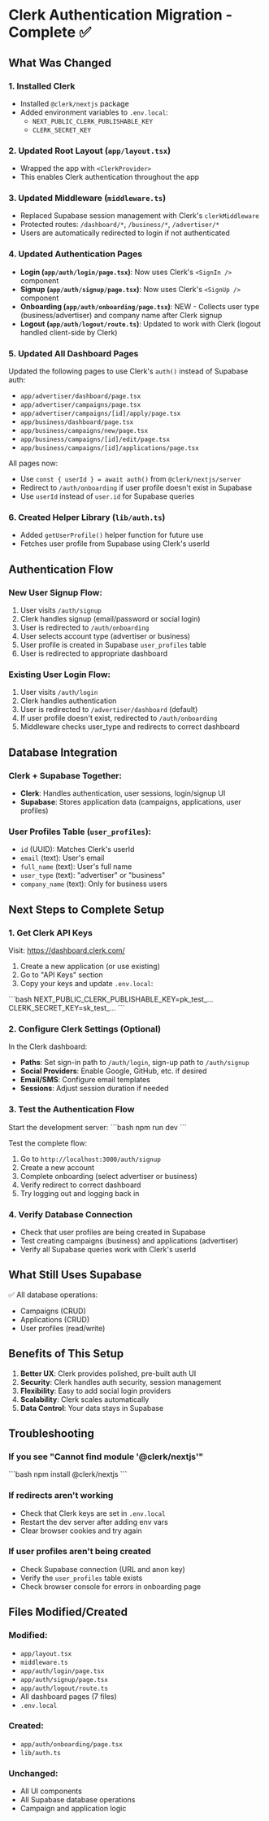# Clerk Authentication Migration - Complete ✅

## What Was Changed

### 1. Installed Clerk
- Installed `@clerk/nextjs` package
- Added environment variables to `.env.local`:
  - `NEXT_PUBLIC_CLERK_PUBLISHABLE_KEY`
  - `CLERK_SECRET_KEY`

### 2. Updated Root Layout (`app/layout.tsx`)
- Wrapped the app with `<ClerkProvider>`
- This enables Clerk authentication throughout the app

### 3. Updated Middleware (`middleware.ts`)
- Replaced Supabase session management with Clerk's `clerkMiddleware`
- Protected routes: `/dashboard/*`, `/business/*`, `/advertiser/*`
- Users are automatically redirected to login if not authenticated

### 4. Updated Authentication Pages
- **Login (`app/auth/login/page.tsx`)**: Now uses Clerk's `<SignIn />` component
- **Signup (`app/auth/signup/page.tsx`)**: Now uses Clerk's `<SignUp />` component
- **Onboarding (`app/auth/onboarding/page.tsx`)**: NEW - Collects user type (business/advertiser) and company name after Clerk signup
- **Logout (`app/auth/logout/route.ts`)**: Updated to work with Clerk (logout handled client-side by Clerk)

### 5. Updated All Dashboard Pages
Updated the following pages to use Clerk's `auth()` instead of Supabase auth:
- `app/advertiser/dashboard/page.tsx`
- `app/advertiser/campaigns/page.tsx`
- `app/advertiser/campaigns/[id]/apply/page.tsx`
- `app/business/dashboard/page.tsx`
- `app/business/campaigns/new/page.tsx`
- `app/business/campaigns/[id]/edit/page.tsx`
- `app/business/campaigns/[id]/applications/page.tsx`

All pages now:
- Use `const { userId } = await auth()` from `@clerk/nextjs/server`
- Redirect to `/auth/onboarding` if user profile doesn't exist in Supabase
- Use `userId` instead of `user.id` for Supabase queries

### 6. Created Helper Library (`lib/auth.ts`)
- Added `getUserProfile()` helper function for future use
- Fetches user profile from Supabase using Clerk's userId

## Authentication Flow

### New User Signup Flow:
1. User visits `/auth/signup`
2. Clerk handles signup (email/password or social login)
3. User is redirected to `/auth/onboarding`
4. User selects account type (advertiser or business)
5. User profile is created in Supabase `user_profiles` table
6. User is redirected to appropriate dashboard

### Existing User Login Flow:
1. User visits `/auth/login`
2. Clerk handles authentication
3. User is redirected to `/advertiser/dashboard` (default)
4. If user profile doesn't exist, redirected to `/auth/onboarding`
5. Middleware checks user_type and redirects to correct dashboard

## Database Integration

### Clerk + Supabase Together:
- **Clerk**: Handles authentication, user sessions, login/signup UI
- **Supabase**: Stores application data (campaigns, applications, user profiles)

### User Profiles Table (`user_profiles`):
- `id` (UUID): Matches Clerk's userId
- `email` (text): User's email
- `full_name` (text): User's full name
- `user_type` (text): "advertiser" or "business"
- `company_name` (text): Only for business users

## Next Steps to Complete Setup

### 1. Get Clerk API Keys
Visit: https://dashboard.clerk.com/

1. Create a new application (or use existing)
2. Go to "API Keys" section
3. Copy your keys and update `.env.local`:

\`\`\`bash
NEXT_PUBLIC_CLERK_PUBLISHABLE_KEY=pk_test_...
CLERK_SECRET_KEY=sk_test_...
\`\`\`

### 2. Configure Clerk Settings (Optional)
In the Clerk dashboard:
- **Paths**: Set sign-in path to `/auth/login`, sign-up path to `/auth/signup`
- **Social Providers**: Enable Google, GitHub, etc. if desired
- **Email/SMS**: Configure email templates
- **Sessions**: Adjust session duration if needed

### 3. Test the Authentication Flow

Start the development server:
\`\`\`bash
npm run dev
\`\`\`

Test the complete flow:
1. Go to `http://localhost:3000/auth/signup`
2. Create a new account
3. Complete onboarding (select advertiser or business)
4. Verify redirect to correct dashboard
5. Try logging out and logging back in

### 4. Verify Database Connection
- Check that user profiles are being created in Supabase
- Test creating campaigns (business) and applications (advertiser)
- Verify all Supabase queries work with Clerk's userId

## What Still Uses Supabase

✅ All database operations:
- Campaigns (CRUD)
- Applications (CRUD)
- User profiles (read/write)

## Benefits of This Setup

1. **Better UX**: Clerk provides polished, pre-built auth UI
2. **Security**: Clerk handles auth security, session management
3. **Flexibility**: Easy to add social login providers
4. **Scalability**: Clerk scales automatically
5. **Data Control**: Your data stays in Supabase

## Troubleshooting

### If you see "Cannot find module '@clerk/nextjs'"
\`\`\`bash
npm install @clerk/nextjs
\`\`\`

### If redirects aren't working
- Check that Clerk keys are set in `.env.local`
- Restart the dev server after adding env vars
- Clear browser cookies and try again

### If user profiles aren't being created
- Check Supabase connection (URL and anon key)
- Verify the `user_profiles` table exists
- Check browser console for errors in onboarding page

## Files Modified/Created

### Modified:
- `app/layout.tsx`
- `middleware.ts`
- `app/auth/login/page.tsx`
- `app/auth/signup/page.tsx`
- `app/auth/logout/route.ts`
- All dashboard pages (7 files)
- `.env.local`

### Created:
- `app/auth/onboarding/page.tsx`
- `lib/auth.ts`

### Unchanged:
- All UI components
- All Supabase database operations
- Campaign and application logic
